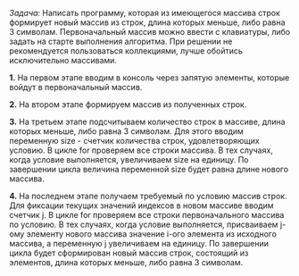*Задача:*
Написать программу, которая из имеющегося массива строк формирует новый массив из строк, длина которых меньше, либо равна 3 символам.
Первоначальный массив можно ввести с клавиатуры, либо задать на старте выполнения алгоритма.
При решении не рекомендуется пользоваться коллекциями, лучше обойтись исключительно массивами.

**1.** На первом этапе вводим в консоль через запятую элементы, которые войдут в первоначальный массив.

**2.** На втором этапе формируем массив из полученных строк.

**3.** На третьем этапе подсчитываем количество строк в массиве, длина которых меньше, либо равна 3 символам. Для этого вводим переменную size  - счетчик количества строк, удовлетворяющих условию. В цикле for проверяем все строки массива. В тех случаях, когда условие выполняется, увеличиваем size на единицу. По завершении цикла величина переменной size будет равна длине нового массива.

**4.** На последнем этапе получаем требуемый по условию массив строк. Для фиксации текущих значений индексов в новом массиве вводим счетчик j. В цикле for проверяем все строки первоначального массива по условию. В тех случаях, когда условие выполняется, присваиваем j-ому элементу нового массива значение i-ого элемента из исходного массива, а переменную j увеличиваем на единицу. По завершении цикла будет сформирован новый массив строк, состоящий из элементов, длина которых меньше, либо равна 3 символам.